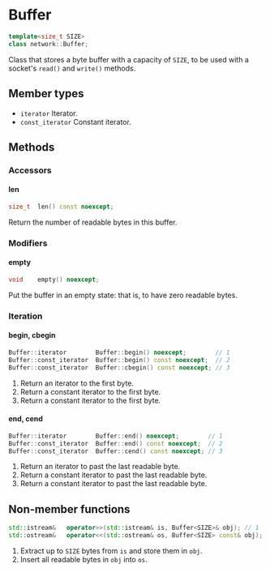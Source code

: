 # Buffer
```cpp
template<size_t SIZE>
class network::Buffer;
```
Class that stores a byte buffer with a capacity of `SIZE`, to be used with a socket's `read()` and `write()` methods.
## Member types
- `iterator` Iterator.
- `const_iterator` Constant iterator.
## Methods
### Accessors
#### len
```cpp
size_t	len() const noexcept;
```
Return the number of readable bytes in this buffer.
### Modifiers
#### empty
```cpp
void	empty() noexcept;
```
Put the buffer in an empty state: that is, to have zero readable bytes.
### Iteration
#### begin, cbegin
```cpp
Buffer::iterator		Buffer::begin() noexcept;        // 1
Buffer::const_iterator	Buffer::begin() const noexcept;  // 2
Buffer::const_iterator	Buffer::cbegin() const noexcept; // 3
```
1. Return an iterator to the first byte.
2. Return a constant iterator to the first byte.
3. Return a constant iterator to the first byte.

#### end, cend
```cpp
Buffer::iterator		Buffer::end() noexcept;        // 1
Buffer::const_iterator	Buffer::end() const noexcept;  // 2
Buffer::const_iterator	Buffer::cend() const noexcept; // 3
```
1. Return an iterator to past the last readable byte.
2. Return a constant iterator to past the last readable byte.
3. Return a constant iterator to past the last readable byte.

## Non-member functions
```cpp
std::istream&	operator>>(std::istream& is, Buffer<SIZE>& obj); // 1
std::ostream&	operator<<(std::ostream& os, Buffer<SIZE> const& obj); // 2
```
1. Extract up to `SIZE` bytes from `is` and store them in `obj`.
2. Insert all readable bytes in `obj` into `os`.
